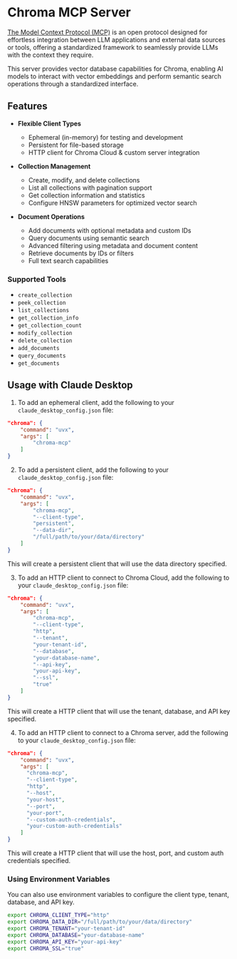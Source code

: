 # Chroma MCP Server

[The Model Context Protocol (MCP)](https://modelcontextprotocol.io/introduction) is an open protocol designed for effortless integration between LLM applications and external data sources or tools, offering a standardized framework to seamlessly provide LLMs with the context they require.

This server provides vector database capabilities for Chroma, enabling AI models to interact with vector embeddings and perform semantic search operations through a standardized interface.

## Features

- **Flexible Client Types**
  - Ephemeral (in-memory) for testing and development
  - Persistent for file-based storage
  - HTTP client for Chroma Cloud & custom server integration

- **Collection Management**
  - Create, modify, and delete collections
  - List all collections with pagination support
  - Get collection information and statistics
  - Configure HNSW parameters for optimized vector search

- **Document Operations**
  - Add documents with optional metadata and custom IDs
  - Query documents using semantic search
  - Advanced filtering using metadata and document content
  - Retrieve documents by IDs or filters
  - Full text search capabilities

### Supported Tools

- `create_collection`
- `peek_collection`
- `list_collections`
- `get_collection_info`
- `get_collection_count`
- `modify_collection`
- `delete_collection`
- `add_documents`
- `query_documents`
- `get_documents`

## Usage with Claude Desktop

1. To add an ephemeral client, add the following to your `claude_desktop_config.json` file:

```json
"chroma": {
    "command": "uvx",
    "args": [
        "chroma-mcp"
    ]
}
```

2. To add a persistent client, add the following to your `claude_desktop_config.json` file:

```json
"chroma": {
    "command": "uvx",
    "args": [
        "chroma-mcp",
        "--client-type",
        "persistent",
        "--data-dir",
        "/full/path/to/your/data/directory"
    ]
}
```

This will create a persistent client that will use the data directory specified.

3. To add an HTTP client to connect to Chroma Cloud, add the following to your `claude_desktop_config.json` file:

```json
"chroma": {
    "command": "uvx",
    "args": [
        "chroma-mcp",
        "--client-type",
        "http",
        "--tenant",
        "your-tenant-id",
        "--database",
        "your-database-name",
        "--api-key",
        "your-api-key",
        "--ssl",
        "true"
    ]
}
```

This will create a HTTP client that will use the tenant, database, and API key specified.

4. To add an HTTP client to connect to a Chroma server, add the following to your `claude_desktop_config.json` file:

```json
"chroma": {
    "command": "uvx",
    "args": [
      "chroma-mcp", 
      "--client-type", 
      "http", 
      "--host", 
      "your-host", 
      "--port", 
      "your-port", 
      "--custom-auth-credentials",
      "your-custom-auth-credentials"
    ]
}
```

This will create a HTTP client that will use the host, port, and custom auth credentials specified.
### Using Environment Variables

You can also use environment variables to configure the client type, tenant, database, and API key.

```bash
export CHROMA_CLIENT_TYPE="http"
export CHROMA_DATA_DIR="/full/path/to/your/data/directory"
export CHROMA_TENANT="your-tenant-id"
export CHROMA_DATABASE="your-database-name"
export CHROMA_API_KEY="your-api-key"
export CHROMA_SSL="true"
```


